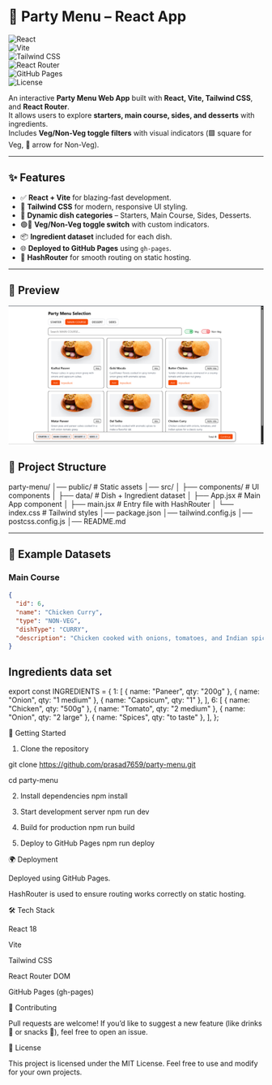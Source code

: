# 🍴 Party Menu – React App  

![React](https://img.shields.io/badge/React-18-blue?logo=react)  
![Vite](https://img.shields.io/badge/Vite-Fast-purple?logo=vite)  
![Tailwind CSS](https://img.shields.io/badge/Tailwind-CSS-38B2AC?logo=tailwindcss)  
![React Router](https://img.shields.io/badge/React%20Router-Dynamic-red?logo=reactrouter)  
![GitHub Pages](https://img.shields.io/badge/Deployed-GitHub%20Pages-181717?logo=github)  
![License](https://img.shields.io/badge/License-MIT-green)  

An interactive **Party Menu Web App** built with **React, Vite, Tailwind CSS**, and **React Router**.  
It allows users to explore **starters, main course, sides, and desserts** with ingredients.  
Includes **Veg/Non-Veg toggle filters** with visual indicators (🟩 square for Veg, 🔺 arrow for Non-Veg).  

---

## ✨ Features  

- ✅ **React + Vite** for blazing-fast development.  
- 🎨 **Tailwind CSS** for modern, responsive UI styling.  
- 🍲 **Dynamic dish categories** – Starters, Main Course, Sides, Desserts.  
- 🟢🔴 **Veg/Non-Veg toggle switch** with custom indicators.  
- 📦 **Ingredient dataset** included for each dish.  
- 🌐 **Deployed to GitHub Pages** using `gh-pages`.  
- 🔄 **HashRouter** for smooth routing on static hosting.  

---

## 📸 Preview

![App Snapshot](public/preview.png)




## 📂 Project Structure  

party-menu/
│── public/ # Static assets
│── src/
│ ├── components/ # UI components
│ ├── data/ # Dish + Ingredient dataset
│ ├── App.jsx # Main App component
│ ├── main.jsx # Entry file with HashRouter
│ └── index.css # Tailwind styles
│── package.json
│── tailwind.config.js
│── postcss.config.js
│── README.md


---

## 🥘 Example Datasets  

### **Main Course**
```json
{
  "id": 6,
  "name": "Chicken Curry",
  "type": "NON-VEG",
  "dishType": "CURRY",
  "description": "Chicken cooked with onions, tomatoes, and Indian spices for a classic curry."
}

```

## Ingredients data set

export const INGREDIENTS = {
  1: [
    { name: "Paneer", qty: "200g" },
    { name: "Onion", qty: "1 medium" },
    { name: "Capsicum", qty: "1" },
  ],
  6: [
    { name: "Chicken", qty: "500g" },
    { name: "Tomato", qty: "2 medium" },
    { name: "Onion", qty: "2 large" },
    { name: "Spices", qty: "to taste" },
  ],
};

🚀 Getting Started
1. Clone the repository

git clone https://github.com/prasad7659/party-menu.git

cd party-menu

2. Install dependencies
npm install

3. Start development server
npm run dev

4. Build for production
npm run build

5. Deploy to GitHub Pages
npm run deploy

🌍 Deployment

Deployed using GitHub Pages.

HashRouter is used to ensure routing works correctly on static hosting.


🛠️ Tech Stack

React 18

Vite

Tailwind CSS

React Router DOM

GitHub Pages (gh-pages)

🤝 Contributing

Pull requests are welcome! If you’d like to suggest a new feature (like drinks 🥂 or snacks 🍟), feel free to open an issue.

📜 License

This project is licensed under the MIT License.
Feel free to use and modify for your own projects.
